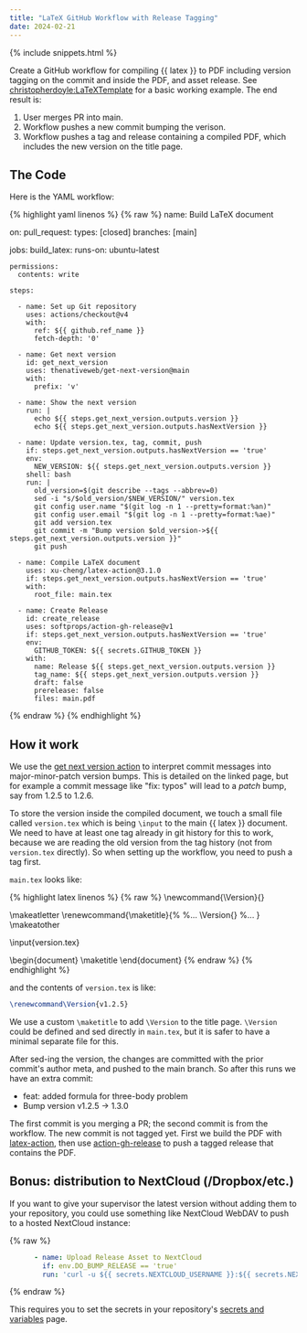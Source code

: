 ```yaml
---
title: "LaTeX GitHub Workflow with Release Tagging"
date: 2024-02-21
---
```

{% include snippets.html %}

<span class="caps">Create a GitHub workflow</span> for compiling {{ latex }} to PDF including version tagging on the commit and inside the PDF, and asset release.
See [christopherdoyle:LaTeXTemplate](https://github.com/christopherdoyle/LaTexTemplate) for a basic working example.
The end result is:

1. User merges PR into main.
2. Workflow pushes a new commit bumping the verison.
3. Workflow pushes a tag and release containing a compiled PDF, which includes the new version on the title page.

## The Code

Here is the YAML workflow:

{% highlight yaml linenos %}
{% raw %}
name: Build LaTeX document

on:
  pull_request:
    types: [closed]
    branches: [main]

jobs:
  build_latex:
    runs-on: ubuntu-latest

    permissions:
      contents: write

    steps:

      - name: Set up Git repository
        uses: actions/checkout@v4
        with:
          ref: ${{ github.ref_name }}
          fetch-depth: '0'

      - name: Get next version
        id: get_next_version
        uses: thenativeweb/get-next-version@main
        with:
          prefix: 'v'

      - name: Show the next version
        run: |
          echo ${{ steps.get_next_version.outputs.version }}
          echo ${{ steps.get_next_version.outputs.hasNextVersion }}

      - name: Update version.tex, tag, commit, push
        if: steps.get_next_version.outputs.hasNextVersion == 'true'
        env:
          NEW_VERSION: ${{ steps.get_next_version.outputs.version }}
        shell: bash
        run: |
          old_version=$(git describe --tags --abbrev=0)
          sed -i "s/$old_version/$NEW_VERSION/" version.tex
          git config user.name "$(git log -n 1 --pretty=format:%an)"
          git config user.email "$(git log -n 1 --pretty=format:%ae)"
          git add version.tex
          git commit -m "Bump version $old_version->${{ steps.get_next_version.outputs.version }}"
          git push

      - name: Compile LaTeX document
        uses: xu-cheng/latex-action@3.1.0
        if: steps.get_next_version.outputs.hasNextVersion == 'true'
        with:
          root_file: main.tex

      - name: Create Release
        id: create_release
        uses: softprops/action-gh-release@v1
        if: steps.get_next_version.outputs.hasNextVersion == 'true'
        env:
          GITHUB_TOKEN: ${{ secrets.GITHUB_TOKEN }}
        with:
          name: Release ${{ steps.get_next_version.outputs.version }}
          tag_name: ${{ steps.get_next_version.outputs.version }}
          draft: false
          prerelease: false
          files: main.pdf
{% endraw %}
{% endhighlight %}

## How it work

We use the [get next version action](https://github.com/marketplace/actions/get-next-version) to interpret commit messages into major-minor-patch version bumps.
This is detailed on the linked page, but for example a commit message like "fix: typos" will lead to a _patch_ bump, say from 1.2.5 to 1.2.6.

To store the version inside the compiled document, we touch a small file called `version.tex` which is being `\input` to the main {{ latex }} document.
We need to have at least one tag already in git history for this to work, because we are reading the old version from the tag history (not from `version.tex` directly).
So when setting up the workflow, you need to push a tag first.

`main.tex` looks like:

{% highlight latex linenos %}
{% raw %}
\newcommand{\Version}{}

\makeatletter
\renewcommand{\maketitle}{%
    %...
    \Version{}
    %...
}
\makeatother

\input{version.tex}

\begin{document}
\maketitle
\end{document}
{% endraw %}
{% endhighlight %}

and the contents of `version.tex` is like:

```latex
\renewcommand\Version{v1.2.5}
```

We use a custom `\maketitle` to add `\Version` to the title page.
`\Version` could be defined and sed directly in `main.tex`, but it is safer to have a minimal separate file for this.

After sed-ing the version, the changes are committed with the prior commit's author meta, and pushed to the main branch.
So after this runs we have an extra commit:

* feat: added formula for three-body problem
* Bump version v1.2.5 -> 1.3.0

The first commit is you merging a PR; the second commit is from the workflow.
The new commit is not tagged yet.
First we build the PDF with [latex-action](https://github.com/xu-cheng/latex-action), then use [action-gh-release](https://github.com/softprops/action-gh-release) to push a tagged release that contains the PDF.

## Bonus: distribution to NextCloud (/Dropbox/etc.)

If you want to give your supervisor the latest version without adding them to your repository, you could use something like NextCloud WebDAV to push to a hosted NextCloud instance:

{% raw %}
```yaml
      - name: Upload Release Asset to NextCloud
        if: env.DO_BUMP_RELEASE == 'true'
        run: 'curl -u ${{ secrets.NEXTCLOUD_USERNAME }}:${{ secrets.NEXTCLOUD_PASSWORD }} -T ./main.pdf ${{ secrets.NEXTCLOUD_URL }}'
```
{% endraw %}

This requires you to set the secrets in your repository's [secrets and variables](https://docs.github.com/en/actions/security-guides/using-secrets-in-github-actions) page.
